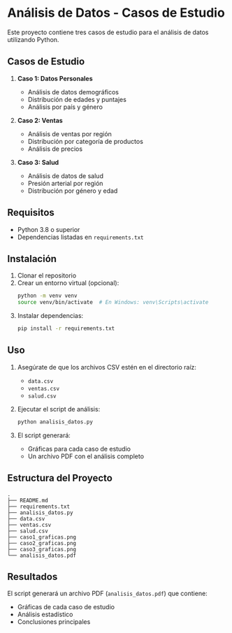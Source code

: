 # Análisis de Datos - Casos de Estudio

Este proyecto contiene tres casos de estudio para el análisis de datos utilizando Python.

## Casos de Estudio

1. **Caso 1: Datos Personales**
   - Análisis de datos demográficos
   - Distribución de edades y puntajes
   - Análisis por país y género

2. **Caso 2: Ventas**
   - Análisis de ventas por región
   - Distribución por categoría de productos
   - Análisis de precios

3. **Caso 3: Salud**
   - Análisis de datos de salud
   - Presión arterial por región
   - Distribución por género y edad

## Requisitos

- Python 3.8 o superior
- Dependencias listadas en `requirements.txt`

## Instalación

1. Clonar el repositorio
2. Crear un entorno virtual (opcional):
   ```bash
   python -m venv venv
   source venv/bin/activate  # En Windows: venv\Scripts\activate
   ```
3. Instalar dependencias:
   ```bash
   pip install -r requirements.txt
   ```

## Uso

1. Asegúrate de que los archivos CSV estén en el directorio raíz:
   - `data.csv`
   - `ventas.csv`
   - `salud.csv`

2. Ejecutar el script de análisis:
   ```bash
   python analisis_datos.py
   ```

3. El script generará:
   - Gráficas para cada caso de estudio
   - Un archivo PDF con el análisis completo

## Estructura del Proyecto

```
.
├── README.md
├── requirements.txt
├── analisis_datos.py
├── data.csv
├── ventas.csv
├── salud.csv
├── caso1_graficas.png
├── caso2_graficas.png
├── caso3_graficas.png
└── analisis_datos.pdf
```

## Resultados

El script generará un archivo PDF (`analisis_datos.pdf`) que contiene:
- Gráficas de cada caso de estudio
- Análisis estadístico
- Conclusiones principales 